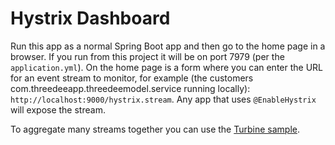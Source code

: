 # Hystrix Dashboard

Run this app as a normal Spring Boot app and then go to the home page
in a browser. If you run from this project it will be on port 7979
(per the `application.yml`). On the home page is a form where you can
enter the URL for an event stream to monitor, for example (the
customers com.threedeeapp.threedeemodel.service running locally):
`http://localhost:9000/hystrix.stream`. Any app that uses
`@EnableHystrix` will expose the stream.

To aggregate many streams together you can use the
[Turbine sample](https://github.com/spring-cloud-samples/turbine).
